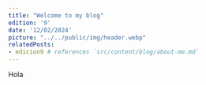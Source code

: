 ```yaml
---
title: "Welcome to my blog"
edition: '9'
date: '12/02/2024'
picture: "../../public/img/header.webp"
relatedPosts:
- edicion9 # references `src/content/blog/about-me.md`
---
```


Hola